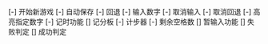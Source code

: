 [-] 开始新游戏
[-] 自动保存
[-] 回退
[-] 输入数字
[-] 取消输入
[-] 取消回退
[-] 高亮指定数字
[-] 记时功能
[] 记分板
[-] 计步器
[-] 剩余空格数
[] 暂输入功能
[] 失败判定
[] 成功判定
